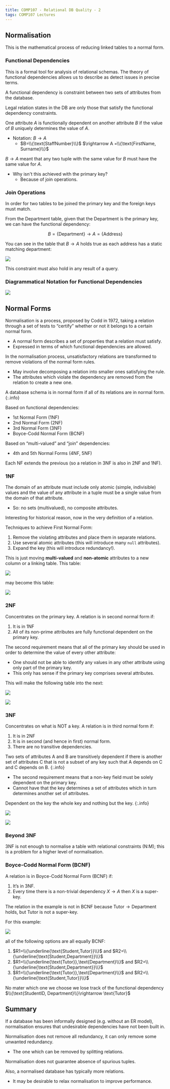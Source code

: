 ```yaml
---
title: COMP107 - Relational DB Quality - 2
tags: COMP107 Lectures
---
```

## Normalisation
This is the mathematical process of reducing linked tables to a normal form.
### Functional Dependencies
This is a formal tool for analysis of relational schemas. The theory of functional dependencies allows us to describe as detect issues in precise terms.

A functional dependency is constraint between two sets of attributes from the database.

Legal relation states in the DB are only those that satisfy the functional dependency constraints.

One attribute $A$ is functionally dependent on another attribute $B$ if the value of $B$ uniquely determines the value of $A$.

* Notation: $B\rightarrow A$
	* $B=\\{\text{StaffNumber}\\}$ $\rightarrow  A =\\{\text{FirstName, Surname}\\}$

$B\rightarrow A$ meant that any two tuple with the same value for $B$ must have the same value for $A$.

* Why isn't this achieved with the primary key?
	* Because of join operations.
	
### Join Operations
In order for two tables to be joined the primary key and the foreign keys must match.

From the Department table, given that the Department is the primary key, we can have the functional dependency:

$$B=\{\text{Department}\}\rightarrow A=\{\text{Address}\}$$

You can see in the table that $B\rightarrow A$ holds true as each address has a static matching department:

![]({{site.baseurl}}/assets/comp107/lectures/2020-12-09-2-1.png)

This constraint must also hold in any result of a query.

### Diagrammatical Notation for Functional Dependencies

![]({{site.baseurl}}/assets/comp107/lectures/2020-12-09-2-2.png)

## Normal Forms
Normalisation is a process, proposed by Codd in 1972, taking a relation through a set of tests to “certify” whether or not it belongs to a certain normal form.

* A normal form describes a set of properties that a relation must satisfy.
* Expressed in terms of which functional dependencies are allowed.

In the normalisation process, unsatisfactory relations are transformed to remove violations of the normal form rules.

* May involve decomposing a relation into smaller ones satisfying the rule.
* The attributes which violate the dependency are removed from the relation to create a new one.

A database schema is in normal form if all of its relations are in normal form.
{:.info}

Based on functional dependencies:

* 1st Normal Form (1NF)
* 2nd Normal Form (2NF)
* 3rd Normal Form (3NF)
* Boyce-Codd Normal Form (BCNF)

Based on “multi-valued” and “join” dependencies:

* 4th and 5th Normal Forms (4NF, 5NF)

Each NF extends the previous (so a relation in 3NF is also in 2NF and 1NF).

### 1NF
The domain of an attribute must include only atomic (simple, indivisible) values and the value of any attribute in a tuple must be a single value from the domain of that attribute.

* So: no sets (multivalued), no composite attributes.

Interesting for historical reason, now in the very definition of a relation.

Techniques to achieve First Normal Form:

1. Remove the violating attributes and place them in separate relations.
1. Use several atomic attributes (this will introduce many `null` attributes).
1. Expand the key (this will introduce redundancy!).

This is just moving **multi-valued** and **non-atomic** attributes to a new column or a linking table. This table:

![]({{site.baseurl}}/assets/comp107/lectures/2020-12-09-2-3.png)

may become this table:

![]({{site.baseurl}}/assets/comp107/lectures/2020-12-09-2-4.png)

### 2NF
Concentrates on the primary key. A relation is in second normal form if:

1. It is in 1NF
1. All of its non-prime attributes are fully functional dependent on the primary key.

The second requirement means that all of the primary key should be used in order to determine the value of every other attribute:

* One should not be able to identify any values in any other attribute using only part of the primary key.
* This only has sense if the primary key comprises several attributes.

This will make the following table into the next:

![]({{site.baseurl}}/assets/comp107/lectures/2020-12-09-2-5.png)

![]({{site.baseurl}}/assets/comp107/lectures/2020-12-09-2-6.png)

### 3NF
Concentrates on what is NOT a key. A relation is in third normal form if:

1. It is in 2NF
1. It is in second (and hence in first) normal form.
1. There are no transitive dependencies.

Two sets of attributes A and B are transitively dependent if there is another set of attributes C that is not a subset of any key such that A depends on C and C depends on B.
{:.info}

* The second requirement means that a non-key field must be solely dependent on the primary key.
* Cannot have that the key determines a set of attributes which in turn determines another set of attributes.

Dependent on the key the whole key and nothing but the key.
{:.info}

![]({{site.baseurl}}/assets/comp107/lectures/2020-12-09-2-7.png)

![]({{site.baseurl}}/assets/comp107/lectures/2020-12-09-2-8.png)

### Beyond 3NF
3NF is not enough to normalise a table with relational constraints (N:M); this is a problem for a higher level of normalisation.

### Boyce-Codd Normal Form (BCNF)
A relation is in Boyce-Codd Normal Form (BCNF) if:

1. It’s in 3NF.
1. Every time there is a non-trivial dependency $X\rightarrow A$ then $X$ is a super-key.

The relation in the example is not in BCNF because $\text{Tutor}\rightarrow \text{Department}$ holds, but Tutor is not a super-key.

For this example:

![]({{site.baseurl}}/assets/comp107/lectures/2020-12-09-2-9.png)

all of the following options are all equally BCNF:

1. $R1=\\{\underline{\text{Student,Tutor}}\\}$ and $R2=\\{\underline{\text{Student,Department}}\\}$
1. $R1=\\{\underline{\text{Tutor}},\text{Department}\\}$ and $R2=\\{\underline{\text{Student,Department}}\\}$
1. $R1=\\{\underline{\text{Tutor}},\text{Department}\\}$ and $R2=\\{\underline{\text{Student,Tutor}}\\}$

No mater which one we choose we lose track of the functional dependency $\\{\text{StudentID, Department}\\}\rightarrow \text{Tutor}$

## Summary
If a database has been informally designed (e.g. without an ER model), normalisation ensures that undesirable dependencies have not been built in.

Normalisation does not remove all redundancy, it can only remove some unwanted redundancy.

* The one which can be removed by splitting relations.

Normalisation does not guarantee absence of spurious tuples.

Also, a normalised database has typically more relations.

* It may be desirable to relax normalisation to improve performance.
